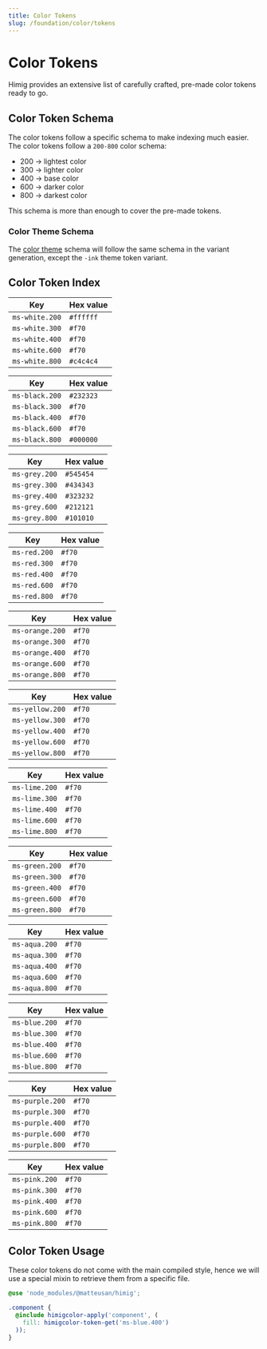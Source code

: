 ```yaml
---
title: Color Tokens
slug: /foundation/color/tokens
---
```

# Color Tokens
Himig provides an extensive list of carefully crafted, pre-made color tokens ready to go.

## Color Token Schema
The color tokens follow a specific schema to make indexing much easier. The color tokens follow a `200-800` color schema:

- 200 → lightest color
- 300 → lighter color
- 400 → base color
- 600 → darker color
- 800 → darkest color

This schema is more than enough to cover the pre-made tokens.

### Color Theme Schema
The [color theme](../theme.md) schema will follow the same schema in the variant generation, except the `-ink` theme token variant.

## Color Token Index
| Key            | Hex value |
|----------------|-----------|
| `ms-white.200` | `#ffffff` |
| `ms-white.300` | `#f70`    |
| `ms-white.400` | `#f70`    |
| `ms-white.600` | `#f70`    |
| `ms-white.800` | `#c4c4c4` |

| Key            | Hex value |
|----------------|-----------|
| `ms-black.200` | `#232323` |
| `ms-black.300` | `#f70`    |
| `ms-black.400` | `#f70`    |
| `ms-black.600` | `#f70`    |
| `ms-black.800` | `#000000` |

| Key           | Hex value |
|---------------|-----------|
| `ms-grey.200` | `#545454` |
| `ms-grey.300` | `#434343` |
| `ms-grey.400` | `#323232` |
| `ms-grey.600` | `#212121` |
| `ms-grey.800` | `#101010` |

| Key          | Hex value |
|--------------|-----------|
| `ms-red.200` | `#f70`    |
| `ms-red.300` | `#f70`    |
| `ms-red.400` | `#f70`    |
| `ms-red.600` | `#f70`    |
| `ms-red.800` | `#f70`    |

| Key             | Hex value |
|-----------------|-----------|
| `ms-orange.200` | `#f70`    |
| `ms-orange.300` | `#f70`    |
| `ms-orange.400` | `#f70`    |
| `ms-orange.600` | `#f70`    |
| `ms-orange.800` | `#f70`    |

| Key             | Hex value |
|-----------------|-----------|
| `ms-yellow.200` | `#f70`    |
| `ms-yellow.300` | `#f70`    |
| `ms-yellow.400` | `#f70`    |
| `ms-yellow.600` | `#f70`    |
| `ms-yellow.800` | `#f70`    |

| Key           | Hex value |
|---------------|-----------|
| `ms-lime.200` | `#f70`    |
| `ms-lime.300` | `#f70`    |
| `ms-lime.400` | `#f70`    |
| `ms-lime.600` | `#f70`    |
| `ms-lime.800` | `#f70`    |

| Key            | Hex value |
|----------------|-----------|
| `ms-green.200` | `#f70`    |
| `ms-green.300` | `#f70`    |
| `ms-green.400` | `#f70`    |
| `ms-green.600` | `#f70`    |
| `ms-green.800` | `#f70`    |

| Key           | Hex value |
|---------------|-----------|
| `ms-aqua.200` | `#f70`    |
| `ms-aqua.300` | `#f70`    |
| `ms-aqua.400` | `#f70`    |
| `ms-aqua.600` | `#f70`    |
| `ms-aqua.800` | `#f70`    |

| Key           | Hex value |
|---------------|-----------|
| `ms-blue.200` | `#f70`    |
| `ms-blue.300` | `#f70`    |
| `ms-blue.400` | `#f70`    |
| `ms-blue.600` | `#f70`    |
| `ms-blue.800` | `#f70`    |

| Key             | Hex value |
|-----------------|-----------|
| `ms-purple.200` | `#f70`    |
| `ms-purple.300` | `#f70`    |
| `ms-purple.400` | `#f70`    |
| `ms-purple.600` | `#f70`    |
| `ms-purple.800` | `#f70`    |

| Key           | Hex value |
|---------------|-----------|
| `ms-pink.200` | `#f70`    |
| `ms-pink.300` | `#f70`    |
| `ms-pink.400` | `#f70`    |
| `ms-pink.600` | `#f70`    |
| `ms-pink.800` | `#f70`    |

## Color Token Usage
These color tokens do not come with the main compiled style, hence we will use a special mixin to retrieve them from a specific file.

```scss
@use 'node_modules/@matteusan/himig';

.component {
  @include himigcolor-apply('component', (
    fill: himigcolor-token-get('ms-blue.400')
  ));
}
```
